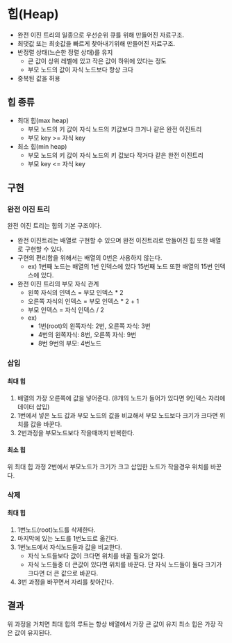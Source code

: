 # 힙(Heap)

- 완전 이진 트리의 일종으로 우선순위 큐를 위해 만들어진 자료구조.
- 최댓값 또는 최솟값을 빠르게 찾아내기위해 만들어진 자료구조.
- 반정렬 상태(느슨한 정렬 상태)를 유지
  - 큰 값이 상위 레벨에 있고 작은 값이 하위에 있다는 정도
  - 부모 노드의 값이 자식 노드보다 항상 크다
- 중복된 값을 허용

## 힙 종류
- 최대 힙(max heap)
  - 부모 노드의 키 값이 자식 노드의 키값보다 크거나 같은 완전 이진트리
  - 부모 key >= 자식 key
- 최소 힙(min heap)
  - 부모 노드의 키 값이 자식 노드의 키 값보다 작거다 같은 완전 이진트리
  - 부모 key <= 자식 key

## 구현

### 완전 이진 트리

완전 이진 트리는 힙의 기본 구조이다.

- 완전 이진트리는 배열로 구현할 수 있으며 완전 이진트리로 만들어진 힙 또한 배열로 구현할 수 있다.
- 구현의 편리함을 위해서는 배열의 0번은 사용하지 않는다.
  - ex) 1번째 노드는 배열의 1번 인덱스에 있다 15번째 노드 또한 배열의 15번 인덱스에 있다.
- 완전 이진 트리의 부모 자식 관계
  - 왼쪽 자식의 인덱스 = 부모 인덱스 * 2
  - 오른쪽 자식의 인덱스  = 부모 인덱스 * 2 + 1
  - 부모 인덱스 = 자식 인덱스 / 2
  - ex) 
    - 1번(root)의 왼쪽자식: 2번, 오른쪽 자식: 3번
    - 4번의 왼쪽자식: 8번, 오른쪽 자식: 9번
    - 8번 9번의 부모: 4번노드

### 삽입

#### 최대 힙
1. 배열의 가장 오른쪽에 값을 넣어준다. (8개의 노드가 들어가 있다면 9인덱스 자리에 데이터 삽입)
2. 1번에서 넣은 노드 값과 부모 노드의 값을 비교해서 부모 노드보다 크기가 크다면 위치를 값을 바꾼다.
3. 2번과정을 부모노드보다 작을때까지 반복한다.

#### 최소 힙
위 최대 힙 과정 2번에서 부모노드가 크기가 크고 삽입한 노드가 작을경우 위치를 바꾼다.


### 삭제

#### 최대 힙
1. 1번노드(root)노드를 삭제한다.
2. 마지막에 있는 노드를 1번노드로 옮긴다.
3. 1번노드에서 자식노드들과 값을 비교한다.
    - 자식 노드들보다 값이 크다면 위치를 바꿀 필요가 없다.
    - 자식 노드들중 더 큰값이 있다면 위치를 바꾼다. 단 자식 노드들이 둘다 크기가 크다면 더 큰 값으로 바꾼다.
 4. 3번 과정을 바꾸면서 자리를 찾아간다.


## 결과
위 과정을 거치면 최대 힙의 루트는 항상 배열에서 가장 큰 값이 유지 최소 힙은 가장 작은 값이 유지된다.



